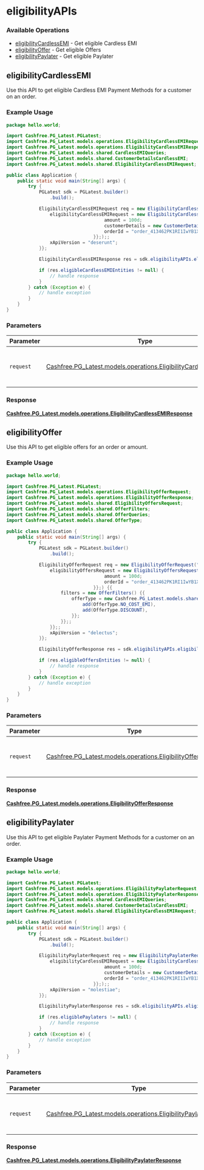 # eligibilityAPIs

### Available Operations

* [eligibilityCardlessEMI](#eligibilitycardlessemi) - Get eligible Cardless EMI
* [eligibilityOffer](#eligibilityoffer) - Get eligible Offers
* [eligibilityPaylater](#eligibilitypaylater) - Get eligible Paylater

## eligibilityCardlessEMI

Use this API to get eligible Cardless EMI Payment Methods for a customer on an order.

### Example Usage

```java
package hello.world;

import Cashfree.PG_Latest.PGLatest;
import Cashfree.PG_Latest.models.operations.EligibilityCardlessEMIRequest;
import Cashfree.PG_Latest.models.operations.EligibilityCardlessEMIResponse;
import Cashfree.PG_Latest.models.shared.CardlessEMIQueries;
import Cashfree.PG_Latest.models.shared.CustomerDetailsCardlessEMI;
import Cashfree.PG_Latest.models.shared.EligibilityCardlessEMIRequest;

public class Application {
    public static void main(String[] args) {
        try {
            PGLatest sdk = PGLatest.builder()
                .build();

            EligibilityCardlessEMIRequest req = new EligibilityCardlessEMIRequest("vel", "error") {{
                eligibilityCardlessEMIRequest = new EligibilityCardlessEMIRequest(                new CardlessEMIQueries() {{
                                    amount = 100d;
                                    customerDetails = new CustomerDetailsCardlessEMI("9898989898");;
                                    orderId = "order_413462PK1RI1IwYB1X69LgzUQWiSxYDF";
                                }};);;
                xApiVersion = "deserunt";
            }};            

            EligibilityCardlessEMIResponse res = sdk.eligibilityAPIs.eligibilityCardlessEMI(req);

            if (res.eligibleCardlessEMIEntities != null) {
                // handle response
            }
        } catch (Exception e) {
            // handle exception
        }
    }
}
```

### Parameters

| Parameter                                                                                                                      | Type                                                                                                                           | Required                                                                                                                       | Description                                                                                                                    |
| ------------------------------------------------------------------------------------------------------------------------------ | ------------------------------------------------------------------------------------------------------------------------------ | ------------------------------------------------------------------------------------------------------------------------------ | ------------------------------------------------------------------------------------------------------------------------------ |
| `request`                                                                                                                      | [Cashfree.PG_Latest.models.operations.EligibilityCardlessEMIRequest](../../models/operations/EligibilityCardlessEMIRequest.md) | :heavy_check_mark:                                                                                                             | The request object to use for the request.                                                                                     |


### Response

**[Cashfree.PG_Latest.models.operations.EligibilityCardlessEMIResponse](../../models/operations/EligibilityCardlessEMIResponse.md)**


## eligibilityOffer

Use this API to get eligible offers for an order or amount.

### Example Usage

```java
package hello.world;

import Cashfree.PG_Latest.PGLatest;
import Cashfree.PG_Latest.models.operations.EligibilityOfferRequest;
import Cashfree.PG_Latest.models.operations.EligibilityOfferResponse;
import Cashfree.PG_Latest.models.shared.EligibilityOffersRequest;
import Cashfree.PG_Latest.models.shared.OfferFilters;
import Cashfree.PG_Latest.models.shared.OfferQueries;
import Cashfree.PG_Latest.models.shared.OfferType;

public class Application {
    public static void main(String[] args) {
        try {
            PGLatest sdk = PGLatest.builder()
                .build();

            EligibilityOfferRequest req = new EligibilityOfferRequest("suscipit", "iure") {{
                eligibilityOffersRequest = new EligibilityOffersRequest(                new OfferQueries() {{
                                    amount = 100d;
                                    orderId = "order_413462PK1RI1IwYB1X69LgzUQWiSxYDF";
                                }};) {{
                    filters = new OfferFilters() {{
                        offerType = new Cashfree.PG_Latest.models.shared.OfferType[]{{
                            add(OfferType.NO_COST_EMI),
                            add(OfferType.DISCOUNT),
                        }};
                    }};;
                }};;
                xApiVersion = "delectus";
            }};            

            EligibilityOfferResponse res = sdk.eligibilityAPIs.eligibilityOffer(req);

            if (res.eligibleOffersEntities != null) {
                // handle response
            }
        } catch (Exception e) {
            // handle exception
        }
    }
}
```

### Parameters

| Parameter                                                                                                          | Type                                                                                                               | Required                                                                                                           | Description                                                                                                        |
| ------------------------------------------------------------------------------------------------------------------ | ------------------------------------------------------------------------------------------------------------------ | ------------------------------------------------------------------------------------------------------------------ | ------------------------------------------------------------------------------------------------------------------ |
| `request`                                                                                                          | [Cashfree.PG_Latest.models.operations.EligibilityOfferRequest](../../models/operations/EligibilityOfferRequest.md) | :heavy_check_mark:                                                                                                 | The request object to use for the request.                                                                         |


### Response

**[Cashfree.PG_Latest.models.operations.EligibilityOfferResponse](../../models/operations/EligibilityOfferResponse.md)**


## eligibilityPaylater

Use this API to get eligible Paylater Payment Methods for a customer on an order.

### Example Usage

```java
package hello.world;

import Cashfree.PG_Latest.PGLatest;
import Cashfree.PG_Latest.models.operations.EligibilityPaylaterRequest;
import Cashfree.PG_Latest.models.operations.EligibilityPaylaterResponse;
import Cashfree.PG_Latest.models.shared.CardlessEMIQueries;
import Cashfree.PG_Latest.models.shared.CustomerDetailsCardlessEMI;
import Cashfree.PG_Latest.models.shared.EligibilityCardlessEMIRequest;

public class Application {
    public static void main(String[] args) {
        try {
            PGLatest sdk = PGLatest.builder()
                .build();

            EligibilityPaylaterRequest req = new EligibilityPaylaterRequest("tempora", "suscipit") {{
                eligibilityCardlessEMIRequest = new EligibilityCardlessEMIRequest(                new CardlessEMIQueries() {{
                                    amount = 100d;
                                    customerDetails = new CustomerDetailsCardlessEMI("9898989898");;
                                    orderId = "order_413462PK1RI1IwYB1X69LgzUQWiSxYDF";
                                }};);;
                xApiVersion = "molestiae";
            }};            

            EligibilityPaylaterResponse res = sdk.eligibilityAPIs.eligibilityPaylater(req);

            if (res.eligiblePaylaters != null) {
                // handle response
            }
        } catch (Exception e) {
            // handle exception
        }
    }
}
```

### Parameters

| Parameter                                                                                                                | Type                                                                                                                     | Required                                                                                                                 | Description                                                                                                              |
| ------------------------------------------------------------------------------------------------------------------------ | ------------------------------------------------------------------------------------------------------------------------ | ------------------------------------------------------------------------------------------------------------------------ | ------------------------------------------------------------------------------------------------------------------------ |
| `request`                                                                                                                | [Cashfree.PG_Latest.models.operations.EligibilityPaylaterRequest](../../models/operations/EligibilityPaylaterRequest.md) | :heavy_check_mark:                                                                                                       | The request object to use for the request.                                                                               |


### Response

**[Cashfree.PG_Latest.models.operations.EligibilityPaylaterResponse](../../models/operations/EligibilityPaylaterResponse.md)**

